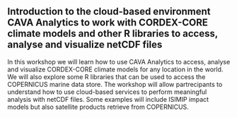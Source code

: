 ## Introduction to the cloud-based environment CAVA Analytics to work with CORDEX-CORE climate models and other R libraries to access, analyse and visualize netCDF files

In this workshop we will learn how to use CAVA Analytics to access, analyse and visualize CORDEX-CORE climate models for any location in the world. We will also explore some R libraries that can be used to access the COPERNICUS marine data store. The workshop will allow partrecipants to understand how to use cloud-based services to perform meaningful analysis with netCDF files. Some examples will include ISIMIP impact models but also satellite products retrieve from COPERNICUS. 
